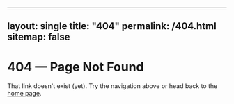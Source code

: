 
---
layout: single
title: "404"
permalink: /404.html
sitemap: false
---

# 404 — Page Not Found

That link doesn't exist (yet). Try the navigation above or head back to the [home page](/).

